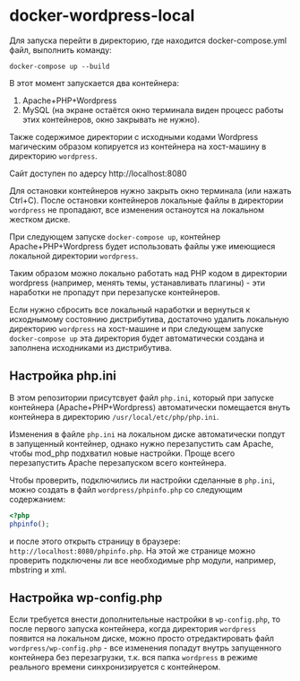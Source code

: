 # docker-wordpress-local
Для запуска перейти в директорию, где находится docker-compose.yml файл, выполнить команду:
```
docker-compose up --build
```
В этот момент запускается два контейнера:
1. Apache+PHP+Wordpress
2. MySQL
(на экране остаётся окно терминала виден процесс работы этих контейнеров, окно закрывать не нужно).

Также содержимое директории с исходными кодами Wordpress магическим образом копируется из контейнера на хост-машину в директорию `wordpress`.

Сайт доступен по адерсу http://localhost:8080

Для остановки контейнеров нужно закрыть окно терминала (или нажать Ctrl+C).
После остановки контейнеров локальные файлы в директории `wordpress` не пропадают, все изменения останоутся на локальном жестком диске.

При следующем запуске `docker-compose up`, контейнер Apache+PHP+Wordpress будет использовать файлы уже имеющиеся локальной директории `wordpress`.

Таким образом можно локально работать над PHP кодом в директории wordpress (например, менять темы, устанавливать плагины) - эти наработки не пропадут при перезапуске контейнеров.

Если нужно сбросить все локальный наработки и вернуться к исходнымому состоянию дистрибутива, достаточно удалить локальную директорию `wordpress` на хост-машине и при следующем запуске `docker-compose up` эта директория будет автоматически создана и заполнена исходниками из дистрибутива.

## Настройка php.ini
В этом репозитории присутсвует файл `php.ini`, который при запуске контейнера (Apache+PHP+Wordpress) автоматически помещается внуть контейнера в директорию `/usr/local/etc/php/php.ini`.

Изменения в файле `php.ini` на локальном диске автоматически попдут в запущенный контейнер, однако нужно перезапустить сам Apache, чтобы mod_php подхватил новые настройки. Проще всего перезапустить Apache перезапуском всего контейнера.

Чтобы проверить, подключились ли настройки сделанные в `php.ini`, можно создать в файл `wordpress/phpinfo.php` со следующим содержанием:
```php
<?php
phpinfo();
```
и после этого открыть страницу в браузере: `http://localhost:8080/phpinfo.php`. На этой же странице можно проверить подключены ли все необходимые php модули, например, mbstring и xml. 

## Настройка wp-config.php
Если требуется внести дополнительные настройки в `wp-config.php`, то после первого запуска контейнера, когда директория `wordpress` появится на локальном диске, можно просто отредактировать файл `wordpress/wp-config.php` - все изменения попадут внутрь запущенного контейнера без перезагрузки, т.к. вся папка `wordpress` в режиме реального времени синхронизируется с контейнером.  
